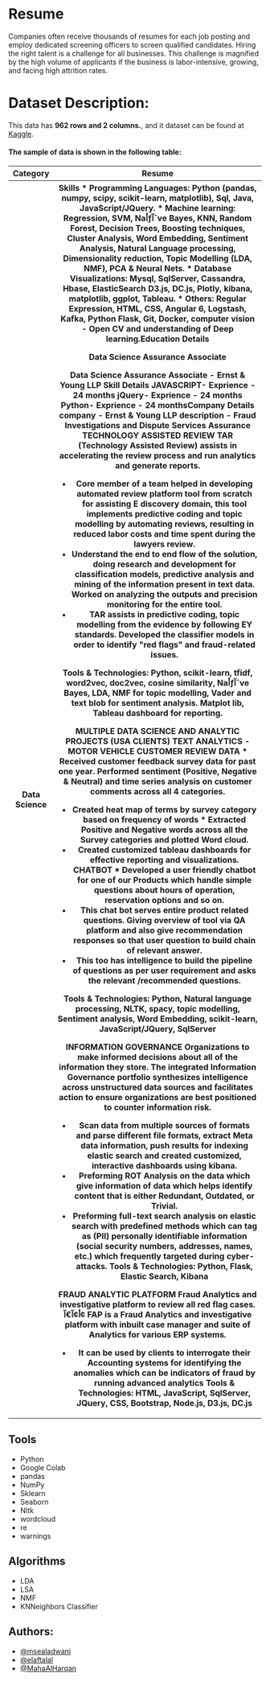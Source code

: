 
# Resume
Companies often receive thousands of
resumes for each job posting and
employ dedicated screening officers
to screen qualified candidates.
Hiring the right talent is a
challenge for all businesses. This
challenge is magnified by the high
volume of applicants if the business
is labor-intensive, growing, and
facing high attrition rates.

# Dataset Description:
This data has **962 rows and 2 columns.**, and it dataset can be found at [Kaggle](https://www.kaggle.com/gauravduttakiit/resume-dataset/code?datasetId=1177531&sortBy=voteCount).



#### The sample of data is shown in the following table:

<table width="100%">
 <tr>
  <th>Category</th><th>Resume</th>
 </tr>
 <tr>
  <th>Data Science</th><th>Skills * Programming Languages: Python (pandas, numpy, scipy, scikit-learn, matplotlib), Sql, Java, JavaScript/JQuery. * Machine learning: Regression, SVM, Naأƒآ¯ve Bayes, KNN, Random Forest, Decision Trees, Boosting techniques, Cluster Analysis, Word Embedding, Sentiment Analysis, Natural Language processing, Dimensionality reduction, Topic Modelling (LDA, NMF), PCA & Neural Nets. * Database Visualizations: Mysql, SqlServer, Cassandra, Hbase, ElasticSearch D3.js, DC.js, Plotly, kibana, matplotlib, ggplot, Tableau. * Others: Regular Expression, HTML, CSS, Angular 6, Logstash, Kafka, Python Flask, Git, Docker, computer vision - Open CV and understanding of Deep learning.Education Details 

Data Science Assurance Associate 

Data Science Assurance Associate - Ernst & Young LLP
Skill Details 
JAVASCRIPT- Exprience - 24 months
jQuery- Exprience - 24 months
Python- Exprience - 24 monthsCompany Details 
company - Ernst & Young LLP
description - Fraud Investigations and Dispute Services   Assurance
TECHNOLOGY ASSISTED REVIEW
TAR (Technology Assisted Review) assists in accelerating the review process and run analytics and generate reports.
* Core member of a team helped in developing automated review platform tool from scratch for assisting E discovery domain, this tool implements predictive coding and topic modelling by automating reviews, resulting in reduced labor costs and time spent during the lawyers review.
* Understand the end to end flow of the solution, doing research and development for classification models, predictive analysis and mining of the information present in text data. Worked on analyzing the outputs and precision monitoring for the entire tool.
* TAR assists in predictive coding, topic modelling from the evidence by following EY standards. Developed the classifier models in order to identify "red flags" and fraud-related issues.

Tools & Technologies: Python, scikit-learn, tfidf, word2vec, doc2vec, cosine similarity, Naأƒآ¯ve Bayes, LDA, NMF for topic modelling, Vader and text blob for sentiment analysis. Matplot lib, Tableau dashboard for reporting.

MULTIPLE DATA SCIENCE AND ANALYTIC PROJECTS (USA CLIENTS)
TEXT ANALYTICS - MOTOR VEHICLE CUSTOMER REVIEW DATA * Received customer feedback survey data for past one year. Performed sentiment (Positive, Negative & Neutral) and time series analysis on customer comments across all 4 categories.
* Created heat map of terms by survey category based on frequency of words * Extracted Positive and Negative words across all the Survey categories and plotted Word cloud.
* Created customized tableau dashboards for effective reporting and visualizations.
CHATBOT * Developed a user friendly chatbot for one of our Products which handle simple questions about hours of operation, reservation options and so on.
* This chat bot serves entire product related questions. Giving overview of tool via QA platform and also give recommendation responses so that user question to build chain of relevant answer.
* This too has intelligence to build the pipeline of questions as per user requirement and asks the relevant /recommended questions.

Tools & Technologies: Python, Natural language processing, NLTK, spacy, topic modelling, Sentiment analysis, Word Embedding, scikit-learn, JavaScript/JQuery, SqlServer

INFORMATION GOVERNANCE
Organizations to make informed decisions about all of the information they store. The integrated Information Governance portfolio synthesizes intelligence across unstructured data sources and facilitates action to ensure organizations are best positioned to counter information risk.
* Scan data from multiple sources of formats and parse different file formats, extract Meta data information, push results for indexing elastic search and created customized, interactive dashboards using kibana.
* Preforming ROT Analysis on the data which give information of data which helps identify content that is either Redundant, Outdated, or Trivial.
* Preforming full-text search analysis on elastic search with predefined methods which can tag as (PII) personally identifiable information (social security numbers, addresses, names, etc.) which frequently targeted during cyber-attacks.
Tools & Technologies: Python, Flask, Elastic Search, Kibana

FRAUD ANALYTIC PLATFORM
Fraud Analytics and investigative platform to review all red flag cases.
أ¢آ€آ¢ FAP is a Fraud Analytics and investigative platform with inbuilt case manager and suite of Analytics for various ERP systems.
* It can be used by clients to interrogate their Accounting systems for identifying the anomalies which can be indicators of fraud by running advanced analytics
Tools & Technologies: HTML, JavaScript, SqlServer, JQuery, CSS, Bootstrap, Node.js, D3.js, DC.js</th>
 </tr>
</table>



## Tools
- Python
- Google Colab
- pandas
- NumPy
- Sklearn
- Seaborn
- Nltk
- wordcloud
- re
- warnings


## Algorithms
- LDA
- LSA
- NMF
- KNNeighbors Classifier


## Authors:
- [@msealadwani](https://github.com/msealadwani)
- [@elaftalal](https://github.com/elaftalal)
- [@MahaAlHarqan](https://github.com/MahaAlHarqan)
